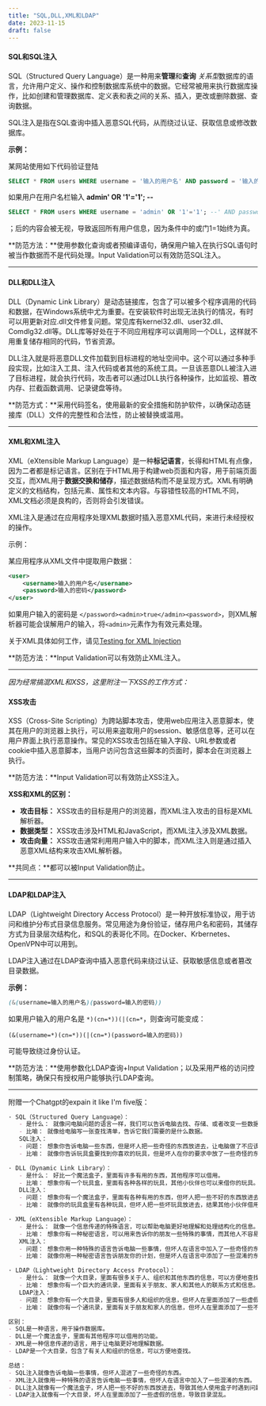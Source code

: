 ```yaml
---
title: "SQL,DLL,XML和LDAP"
date: 2023-11-15
draft: false
---
```


#### SQL和SQL注入

SQL（Structured Query Language）是一种用来**管理**和**查询** *关系型*数据库的语言，允许用户定义、操作和控制数据库系统中的数据。它经常被用来执行数据库操作，比如创建和管理数据库、定义表和表之间的关系、插入，更改或删除数据、查询数据。

SQL注入是指在SQL查询中插入恶意SQL代码，从而绕过认证、获取信息或修改数据库。

**示例：**

某网站使用如下代码验证登陆

```sql
SELECT * FROM users WHERE username = '输入的用户名' AND password = '输入的密码';
```

如果用户在用户名栏输入 **admin' OR '1'='1'; --** 

```sql
SELECT * FROM users WHERE username = 'admin' OR '1'='1'; --' AND password = '';
```

；后的内容会被无视，导致返回所有用户信息，因为条件中的或门1=1始终为真。

**防范方法：**使用参数化查询或者预编译语句，确保用户输入在执行SQL语句时被当作数据而不是代码处理。Input Validation可以有效防范SQL注入。

---

#### DLL和DLL注入

DLL（Dynamic Link Library）是动态链接库，包含了可以被多个程序调用的代码和数据，在Windows系统中尤为重要。在安装软件时出现无法执行的情况，有时可以用更新对应.dll文件修复问题。常见库有kernel32.dll、user32.dll、Comdlg32.dll等。DLL库等好处在于不同应用程序可以调用同一个DLL，这样就不用重复储存相同的代码，节省资源。

DLL注入就是将恶意DLL文件加载到目标进程的地址空间中。这个可以通过多种手段实现，比如注入工具、注入代码或者其他的系统工具。一旦该恶意DLL被注入进了目标进程，就会执行代码，攻击者可以通过DLL执行各种操作，比如监视、篡改内存、拦截函数调用、记录键盘等待。

**防范方式：**采用代码签名，使用最新的安全措施和防护软件，以确保动态链接库（DLL）文件的完整性和合法性，防止被替换或滥用。

---

#### XML和XML注入

XML（eXtensible Markup Language）是一种**标记语言**，长得和HTML有点像，因为二者都是标记语言。区别在于HTML用于构建web页面和内容，用于前端页面交互，而XML用于**数据交换和储存**，描述数据结构而不是呈现方式。XML有明确定义的文档结构，包括元素、属性和文本内容。与容错性较高的HTML不同，XML文档必须是良构的，否则将会引发错误。

XML注入是通过在应用程序处理XML数据时插入恶意XML代码，来进行未经授权的操作。

示例：

某应用程序从XML文件中提取用户数据：

```xml
<user>
    <username>输入的用户名</username>
    <password>输入的密码</password>
</user>
```

如果用户输入的密码是 `</password><admin>true</admin><password>`，则XML解析器可能会误解用户的输入，将`<admin>`元素作为有效元素处理。

关于XML具体如何工作，请见[Testing for XML Injection](https://owasp.org/www-project-web-security-testing-guide/latest/4-Web_Application_Security_Testing/07-Input_Validation_Testing/07-Testing_for_XML_Injection)

**防范方法：**Input Validation可以有效防止XML注入。

---

*因为经常搞混XML和XSS，这里附注一下XSS的工作方式：*

#### XSS攻击

XSS（Cross-Site Scripting）为跨站脚本攻击，使用web应用注入恶意脚本，使其在用户的浏览器上执行，可以用来盗取用户的session、敏感信息等，还可以在用户界面上执行恶意操作。常见的XSS攻击包括在输入字段、URL参数或者cookie中插入恶意脚本，当用户访问包含这些脚本的页面时，脚本会在浏览器上执行。

**防范方法：**Input Validation可以有效防止XSS注入。



**XSS和XML的区别：**

- **攻击目标：** XSS攻击的目标是用户的浏览器，而XML注入攻击的目标是XML解析器。
- **数据类型：** XSS攻击涉及HTML和JavaScript，而XML注入涉及XML数据。
- **攻击向量：** XSS攻击通常利用用户输入中的脚本，而XML注入则是通过插入恶意XML结构来攻击XML解析器。



**共同点：**都可以被Input Validation防止。

---

#### LDAP和LDAP注入

LDAP（Lightweight Directory Access Protocol）是一种开放标准协议，用于访问和维护分布式目录信息服务。常见用途为身份验证，储存用户名和密码，其储存方式为目录层次结构化，和SQL的表哥化不同。在Docker、Krbernetes、OpenVPN中可以用到。

LDAP注入通过在LDAP查询中插入恶意代码来绕过认证、获取敏感信息或者篡改目录数据。

**示例：**

```scss
(&(username=输入的用户名)(password=输入的密码))
```

如果用户输入的用户名是 `*)(cn=*))(|(cn=*`，则查询可能变成：

```
(&(username=*)(cn=*))(|(cn=*)(password=输入的密码))
```

可能导致绕过身份认证。

**防范方法：**使用参数化LDAP查询+Input Validation；以及采用严格的访问控制策略，确保只有授权用户能够执行LDAP查询。

---



附赠一个Chatgpt的expain it like I'm five版：

```markdown
· SQL（Structured Query Language）：
   - 是什么： 就像问电脑问题的语言一样，我们可以告诉电脑去找、存储、或者改变一些数据。
   - 比喻： 就像给电脑写一张查找清单，告诉它我们需要的是什么数据。
   SQL注入：
   - 问题： 想象你告诉电脑一些东西，但是坏人把一些奇怪的东西放进去，让电脑做了不应该做的事情。
   - 比喻： 就像你告诉玩具盒要找到你喜欢的玩具，但是坏人在你的要求中放了一些奇怪的东西，结果你找到了不该找的玩具。

· DLL（Dynamic Link Library）：
   - 是什么： 好比一个魔法盒子，里面有许多有用的东西，其他程序可以借用。
   - 比喻： 想象你有一个玩具盒，里面有各种各样的玩具，其他小伙伴也可以来借你的玩具。
   DLL注入：
   - 问题： 想象你有一个魔法盒子，里面有各种有用的东西，但坏人把一些不好的东西放进去，结果其他人借用盒子时会遇到问题。
   - 比喻： 就像你的玩具盒里有各种玩具，但坏人把一些坏玩具放进去，结果其他小伙伴借用你的盒子时会弄到一些坏东西。

· XML（eXtensible Markup Language）：
   - 是什么： 就像一个信息传递的特殊语言，可以帮助电脑更好地理解和处理结构化的信息。
   - 比喻： 想象你有一种秘密语言，可以用来告诉你的朋友一些特殊的事情，而其他人不容易理解。
   XML注入：
   - 问题： 想象你用一种特殊的语言告诉电脑一些事情，但坏人在语言中加入了一些奇怪的东西，让电脑误解了你的意思。
   - 比喻： 就像你用一种秘密语言告诉朋友你的计划，但是坏人在语言中添加了一些混淆的东西，结果朋友弄错了你的计划。

· LDAP（Lightweight Directory Access Protocol）：
   - 是什么： 就像一个大目录，里面有很多关于人、组织和其他东西的信息，可以方便地查找。
   - 比喻： 想象你有一个巨大的通讯录，里面有关于朋友、家人和其他人的联系方式和信息。
   LDAP注入：
   - 问题： 想象你有一个大目录，里面有很多人和组织的信息，但坏人在里面添加了一些虚假的信息，导致目录混乱。
   - 比喻： 就像你有一个通讯录，里面有关于朋友和家人的信息，但坏人在里面添加了一些不真实的信息，结果你找到的信息可能是错误的。

区别：
- SQL是一种语言，用于操作数据库。
- DLL是一个魔法盒子，里面有其他程序可以借用的功能。
- XML是一种信息传递的语言，用于让电脑更好地理解数据。
- LDAP是一个大目录，包含了有关人和组织的信息，可以方便地查找。

总结：
- SQL注入就像告诉电脑一些事情，但坏人混进了一些奇怪的东西。
- XML注入就像用一种特殊的语言告诉电脑一些事情，但坏人在语言中加入了一些混淆的东西。
- DLL注入就像有一个魔法盒子，坏人把一些不好的东西放进去，导致其他人使用盒子时遇到问题。
- LDAP注入就像有一个大目录，坏人在里面添加了一些虚假的信息，导致目录混乱。
```